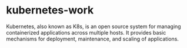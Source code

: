 # kubernetes-work
Kubernetes, also known as K8s, is an open source system for managing containerized applications across multiple hosts. It provides basic mechanisms for deployment, maintenance, and scaling of applications.
